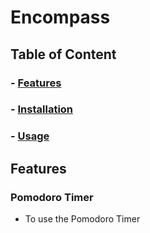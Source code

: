 # Encompass
## Table of Content
### - [Features](#features)
### - [Installation](#Installation)
### - [Usage](#Usage)

## Features
### Pomodoro Timer 
- To use the Pomodoro Timer 
